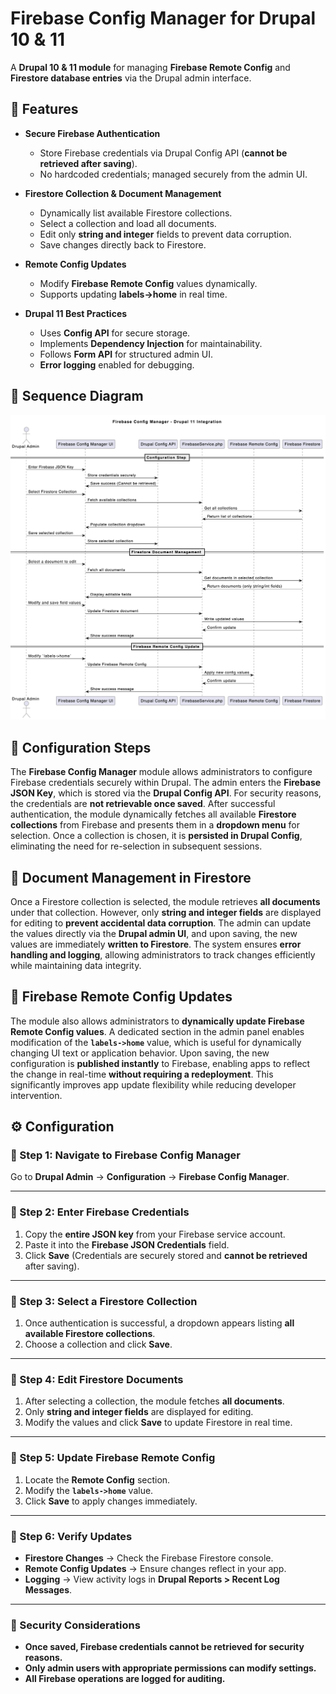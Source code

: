 # Firebase Config Manager for Drupal 10 & 11

A **Drupal 10 & 11 module** for managing **Firebase Remote Config** and **Firestore database entries** via the Drupal admin interface.

## 🚀 Features

- **Secure Firebase Authentication**
  - Store Firebase credentials via Drupal Config API (**cannot be retrieved after saving**).
  - No hardcoded credentials; managed securely from the admin UI.

- **Firestore Collection & Document Management**
  - Dynamically list available Firestore collections.
  - Select a collection and load all documents.
  - Edit only **string and integer** fields to prevent data corruption.
  - Save changes directly back to Firestore.

- **Remote Config Updates**
  - Modify **Firebase Remote Config** values dynamically.
  - Supports updating **labels->home** in real time.

- **Drupal 11 Best Practices**
  - Uses **Config API** for secure storage.
  - Implements **Dependency Injection** for maintainability.
  - Follows **Form API** for structured admin UI.
  - **Error logging** enabled for debugging.

## 🚀 Sequence Diagram

![Firebase Config Manager Diagram](docs/assets/firebase_config_manager_diagram.png)

## 🔹 Configuration Steps
The **Firebase Config Manager** module allows administrators to configure Firebase credentials securely within Drupal. The admin enters the **Firebase JSON Key**, which is stored via the **Drupal Config API**. For security reasons, the credentials are **not retrievable once saved**. After successful authentication, the module dynamically fetches all available **Firestore collections** from Firebase and presents them in a **dropdown menu** for selection. Once a collection is chosen, it is **persisted in Drupal Config**, eliminating the need for re-selection in subsequent sessions.

## 🔹 Document Management in Firestore
Once a Firestore collection is selected, the module retrieves **all documents** under that collection. However, only **string and integer fields** are displayed for editing to **prevent accidental data corruption**. The admin can update the values directly via the **Drupal admin UI**, and upon saving, the new values are immediately **written to Firestore**. The system ensures **error handling and logging**, allowing administrators to track changes efficiently while maintaining data integrity.

## 🔹 Firebase Remote Config Updates
The module also allows administrators to **dynamically update Firebase Remote Config values**. A dedicated section in the admin panel enables modification of the **`labels->home`** value, which is useful for dynamically changing UI text or application behavior. Upon saving, the new configuration is **published instantly** to Firebase, enabling apps to reflect the change in real-time **without requiring a redeployment**. This significantly improves app update flexibility while reducing developer intervention.


## ⚙️ Configuration

### 🔹 Step 1: Navigate to Firebase Config Manager
Go to **Drupal Admin** → **Configuration** → **Firebase Config Manager**.

---

### 🔹 Step 2: Enter Firebase Credentials
1. Copy the **entire JSON key** from your Firebase service account.
2. Paste it into the **Firebase JSON Credentials** field.
3. Click **Save** (Credentials are securely stored and **cannot be retrieved** after saving).

---

### 🔹 Step 3: Select a Firestore Collection
1. Once authentication is successful, a dropdown appears listing **all available Firestore collections**.
2. Choose a collection and click **Save**.

---

### 🔹 Step 4: Edit Firestore Documents
1. After selecting a collection, the module fetches **all documents**.
2. Only **string and integer fields** are displayed for editing.
3. Modify the values and click **Save** to update Firestore in real time.

---

### 🔹 Step 5: Update Firebase Remote Config
1. Locate the **Remote Config** section.
2. Modify the **`labels->home`** value.
3. Click **Save** to apply changes immediately.

---

### 🔹 Step 6: Verify Updates
- **Firestore Changes** → Check the Firebase Firestore console.
- **Remote Config Updates** → Ensure changes reflect in your app.
- **Logging** → View activity logs in **Drupal Reports > Recent Log Messages**.

---

### 🔐 Security Considerations
- **Once saved, Firebase credentials cannot be retrieved for security reasons.**
- **Only admin users with appropriate permissions can modify settings.**
- **All Firebase operations are logged for auditing.**